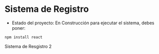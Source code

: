 <h1>Sistema de Registro</h1>

- Estado del proyecto: En Construcción 
para ejecutar el sistema, debes poner:

```npm install react ```


Sistema de Resgistro 2
